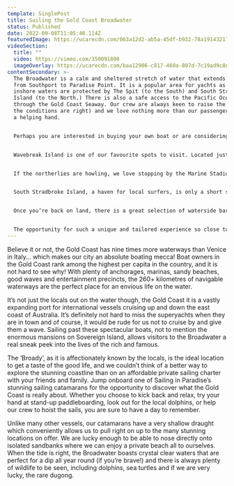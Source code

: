```yaml
---
template: SinglePost
title: Sailing the Gold Coast Broadwater
status: Published
date: 2022-09-08T11:05:40.114Z
featuredImage: https://ucarecdn.com/063a12d2-ab5a-45df-b932-78a191432170/
videoSection:
  title: ""
  video: https://vimeo.com/350091800
  imageOverlay: https://ucarecdn.com/baa12906-c817-460a-807d-7c19ad9c8e60/
contentSecondary: >-
  The Broadwater is a calm and sheltered stretch of water that extends north
  from Southport to Paradise Point. It is a popular area for yachts as the
  inshore waters are protected by The Spit (to the South) and South Stradbroke
  Island (to the North.) There is also a safe access to the Pacific Ocean
  through the Gold Coast Seaway. Our crew are always keen to raise the sails (if
  the conditions are right) and we love nothing more than our passengers lending
  a helping hand.


  Perhaps you are interested in buying your own boat or are considering a bareboating holiday? Or maybe you’ve just always wanted to try your hand at sailing? This is the perfect opportunity to get hands-on and see what it’s all about before delving into the deep end. Our friendly crew of two are happy to answer any questions and will look after the serious stuff so the pressure is off and you can truly enjoy your day.


  Wavebreak Island is one of our favourite spots to visit. Located just off the coastline from Labrador, it is a great spot for learner divers. Many local dive operators can be seen at the seawall, and we sometimes even see the glow of their torches from the depths below on a night dive! The island is the ideal location for a family picnic or a game of beach cricket, and we know all the best spots to swim. There is never a shortage of activities and with options to snorkel, relax on floaties, play volleyball, or simply enjoy a couple of beers, smiles are guaranteed all round.


  If the northerlies are howling, we love stopping by the Marine Stadium, more fondly known as ‘Bums Bay’, a deep, sheltered anchorage with little tidal flow, making it an ideal overnight spot for boats travelling along the coast. This inviting location was used for filming in The Pirates of the Caribbean: Dead Men Tell No Tales. Referred to by cast and crew as “the Bondi Cigar”, a version of the hulk ship known as The Dying Gull was built on a ramp at The Spit on the section of sand known as ‘The Finger.’ The ship was launched along the ramp into the Broadwater several times during the final days of the shoot. We definitely won’t stand in the way if you feel like recreating your favourite Captain Jack Sparrow scenes!


  South Stradbroke Island, a haven for local surfers, is only a short sail away. There is nothing better than escaping the hustle and bustle of the city to this pristine paradise. This 1800-hectare conservation park is just the spot to lay back on our trampolines for a stargazing session. With over 200 species of bird on the island, from big Brahminy kites and sea eagles roaming the thermals above, to kookaburras and tawny frogmouths in the treetops, a sail along the Broadwater is a must-do for any keen bird-watcher. Known by the indigenous Australians who lived in the area as Minjerribah, or ‘Island in the Sun’, we feel extremely grateful to have this little slice of heaven on our doorstep.


  Once you’re back on land, there is a great selection of waterside bars, restaurants and retail outlets should you wish to continue the party. The Sailing in Paradise crew love to grab breakfast from markets on a Saturday morning or enjoy a knock-off drink at the infamous ‘Fisho’s.’ Nestled between Bum’s Bay and the ritzy Palazzo Versace Hotel and recently upgraded Marina Mirage development, colourful fishing trawlers also sell their catch direct to the public - our kind of souvenir! 


  The opportunity for such a unique and tailored experience so close to Surfers Paradise shouldn’t be missed. With striking views over Tamborine National Park and the glow of the city lights in the distance, a private sail on the Broadwater is sure to take your breath away… and we haven’t even covered the best part of sailing - the silence! We love turning those motors off, feeling the wind in our hair and just taking in the surroundings. As the infamous Darryl Kerrigan once said, “How’s the serentity? So much serenity.”
---
```

Believe it or not, the Gold Coast has nine times more waterways than Venice in Italy… which makes our city an absolute boating mecca! Boat owners in the Gold Coast rank among the highest per capita in the country, and it is not hard to see why! With plenty of anchorages, marinas, sandy beaches, good waves and entertainment precincts, the 260+ kilometres of navigable waterways are the perfect place for an envious life on the water.

It’s not just the locals out on the water though, the Gold Coast it is a vastly expanding port for international vessels cruising up and down the east coast of Australia. It’s definitely not hard to miss the superyachts when they are in town and of course, it would be rude for us not to cruise by and give them a wave. Sailing past these spectacular boats, not to mention the enormous mansions on Sovereign Island, allows visitors to the Broadwater a real sneak peek into the lives of the rich and famous.

The ‘Broady’, as it is affectionately known by the locals, is the ideal location to get a taste of the good life, and we couldn’t think of a better way to explore the stunning coastline than on an affordable private sailing charter with your friends and family. Jump onboard one of Sailing in Paradise’s stunning sailing catamarans for the opportunity to discover what the Gold Coast is really about. Whether you choose to kick back and relax, try your hand at stand-up paddleboarding, look out for the local dolphins, or help our crew to hoist the sails, you are sure to have a day to remember.

Unlike many other vessels, our catamarans have a very shallow draught which conveniently allows us to pull right on up to the many stunning locations on offer. We are lucky enough to be able to nose directly onto isolated sandbanks where we can enjoy a private beach all to ourselves. When the tide is right, the Broadwater boasts crystal clear waters that are perfect for a dip all year round (if you’re brave!) and there is always plenty of wildlife to be seen, including dolphins, sea turtles and if we are very lucky, the rare dugong.